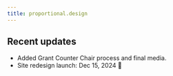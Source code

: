 ```yaml
---
title: proportional.design
---
```


## Recent updates

- Added Grant Counter Chair process and final media.
- Site redesign launch: Dec 15, 2024 🎉

